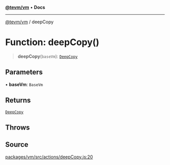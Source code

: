 [**@tevm/vm**](../README.md) • **Docs**

***

[@tevm/vm](../globals.md) / deepCopy

# Function: deepCopy()

> **deepCopy**(`baseVm`): [`DeepCopy`](../type-aliases/DeepCopy.md)

## Parameters

• **baseVm**: `BaseVm`

## Returns

[`DeepCopy`](../type-aliases/DeepCopy.md)

## Throws

## Source

[packages/vm/src/actions/deepCopy.js:20](https://github.com/evmts/tevm-monorepo/blob/main/packages/vm/src/actions/deepCopy.js#L20)
